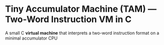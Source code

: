 # Tiny Accumulator Machine (TAM) — Two-Word Instruction VM in C
A small C **virtual machine** that interprets a two-word instruction format on a minimal accumulator CPU
